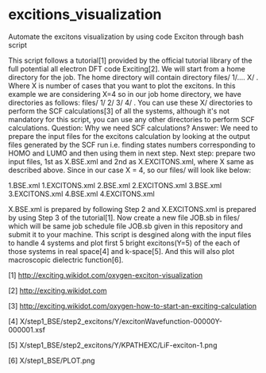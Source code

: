 # excitions_visualization
Automate the excitons visualization by using code Exciton through bash script


This script follows a tutorial[1] provided by the official tutorial library of the full potential all electron DFT code Exciting[2].
We will start from a home directory for the job. The home directory will contain directory files/ 1/....  X/ . 
Where X is number of cases that you want to plot the excitons. 
In this example we are considering X=4 so in our job home directory, we have directories as follows: files/ 1/  2/  3/  4/ . 
You can use these X/ directories to perform the SCF calculations[3] of all the systems, although it's not mandatory for this script, you can use any other directories to perform SCF calculations. Question: Why we need SCF calculations? Answer: We need to prepare the input files for the excitons calculation by looking at the output files generated by the SCF run i.e. finding states numbers corresponding to HOMO and LUMO and then using them in next step. Next step: prepare two input files, 1st as X.BSE.xml and 2nd as X.EXCITONS.xml, where X same as described above. Since in our case X = 4, so our files/ will look like below:

1.BSE.xml            1.EXCITONS.xml       2.BSE.xml           2.EXCITONS.xml      3.BSE.xml            3.EXCITONS.xml     4.BSE.xml            4.EXCITONS.xml

X.BSE.xml is prepared by following Step 2 and X.EXCITONS.xml is prepared by using Step 3 of the tutorial[1]. Now create a new file JOB.sb in files/ which will be same job schedule file JOB.sb given in this repository and submit it to your machine. This script is desgined along with the input files to handle 4 systems and plot first 5 bright excitons(Y=5) of the each of those systems in real space[4] and k-space[5]. And this will also plot macroscopic dielectric function[6].

[1]
http://exciting.wikidot.com/oxygen-exciton-visualization

[2]
http://exciting.wikidot.com

[3]
http://exciting.wikidot.com/oxygen-how-to-start-an-exciting-calculation

[4]
X/step1_BSE/step2_excitons/Y/excitonWavefunction-00000Y-000001.xsf

[5]
X/step1_BSE/step2_excitons/Y/KPATHEXC/LiF-exciton-1.png

[6]
X/step1_BSE/PLOT.png
